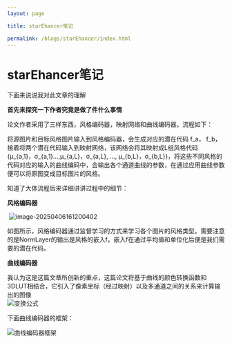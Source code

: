 ```yaml
---
layout: page

title: starEhancer笔记

permalink: /blogs/starEhancer/index.html
---
```




# starEhancer笔记

下面来说说我对此文章的理解

**首先来探究一下作者究竟是做了件什么事情**

论文作者采用了三样东西，风格编码器，映射网络和曲线编码器。流程如下：<br>

将源图片和目标风格图片输入到风格编码器，会生成对应的潜在代码 f_a， f_b，接着将两个潜在代码输入到映射网络，该网络会将其映射成L组风格代码{μ_{a,1}，σ_{a,1}...,μ_{a,L}，σ_{a,L}, ..., μ_{b,L}，σ_{b,L}}，将这些不同风格的代码对应的输入的曲线编码中，会输出各个通道曲线的参数，在通过应用曲线参数便可以将原图变成目标图片的风格。

知道了大体流程后来详细讲讲过程中的细节：

**风格编码器**<br>

​		![image-20250406161200402](https://knox-ye.github.io/blogs/starEhancers/风格编码器.png)<br>

如图所示，风格编码器通过监督学习的方式来学习各个图片的风格类型。需要注意的是NormLayer的输出是风格的嵌入f。嵌入f在通过平均值和单位化后便是我们需要的潜在代码。

**曲线编码器**<br>

​		我认为这是这篇文章所创新的重点，这篇论文将基于曲线的颜色转换函数和3DLUT相结合，它引入了像素坐标（经过映射）以及多通道之间的关系来计算输出的图像<br>![变换公式](https://knox-ye.github.io/blogs/starEhancers/变换公式.png)<br>

下面曲线编码器的框架：<br>

![曲线编码器框架](https://knox-ye.github.io/blogs/starEhancers/曲线编码器框架.png)



